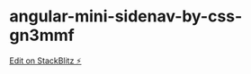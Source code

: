 # angular-mini-sidenav-by-css-gn3mmf

[Edit on StackBlitz ⚡️](https://stackblitz.com/edit/angular-mini-sidenav-by-css-gn3mmf)